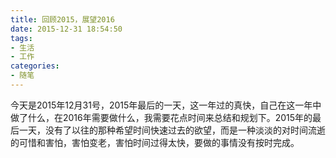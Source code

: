 ```yaml
---
title: 回顾2015，展望2016
date: 2015-12-31 18:54:50
tags:
- 生活
- 工作
categories:
- 随笔
---
```


今天是2015年12月31号，2015年最后的一天，这一年过的真快，自己在这一年中做了什么，在2016年需要做什么，我需要花点时间来总结和规划下。2015年的最后一天，没有了以往的那种希望时间快速过去的欲望，而是一种淡淡的对时间流逝的可惜和害怕，害怕变老，害怕时间过得太快，要做的事情没有按时完成。

<!-- more -->
